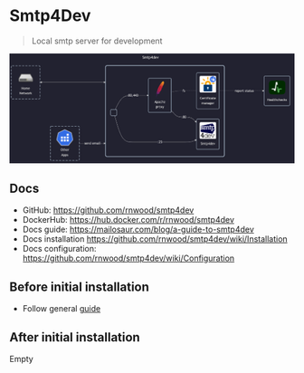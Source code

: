 # Smtp4Dev

> Local smtp server for development

![diagram](../../docs/diagrams/out/apps/smtp4dev.png)

## Docs

- GitHub: <https://github.com/rnwood/smtp4dev>
- DockerHub: <https://hub.docker.com/r/rnwood/smtp4dev>
- Docs guide: <https://mailosaur.com/blog/a-guide-to-smtp4dev>
- Docs installation <https://github.com/rnwood/smtp4dev/wiki/Installation>
- Docs configuration: <https://github.com/rnwood/smtp4dev/wiki/Configuration>

## Before initial installation

- Follow general [guide](../../docs/Checklist%20for%20new%20docker-apps.md)

## After initial installation

Empty

